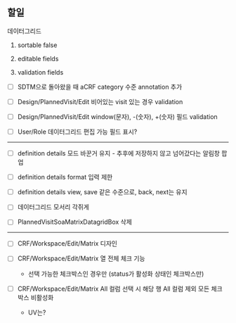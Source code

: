 ## 할일

데이터그리드

1. sortable false

2. editable fields

3. validation fields
- [ ] SDTM으로 돌아왔을 때 aCRF category 수준 annotation 추가

- [ ] Design/PlannedVisit/Edit 비어있는 visit 있는 경우 validation

- [ ] Design/PlannedVisit/Edit window(문자), -(숫자), +(숫자) 필드 validation

- [ ] User/Role 데이터그리드 편집 가능 필드 표시?

---

- [ ] definition details 모드 바꾼거 유지 - 추후에 저장하지 않고 넘어갔다는 알림창 팝업

- [ ] definition details format 입력 제한

- [ ] definition details view, save 같은 수준으로, back, next는 유지

- [ ] 데이터그리드 모서리 각쥐게

- [ ] PlannedVisitSoaMatrixDatagridBox 삭제

---

- [ ] CRF/Workspace/Edit/Matrix 디자인

- [ ] CRF/Workspace/Edit/Matrix 열 전체 체크 기능
  
  - 선택 가능한 체크박스인 경우만 (status가 활성화 상태인 체크박스만)

- [ ] CRF/Workspace/Edit/Matrix All 컬럼 선택 시 해당 행 All 컬럼 제외 모든 체크 박스 비활성화
  
  -  UV는?


